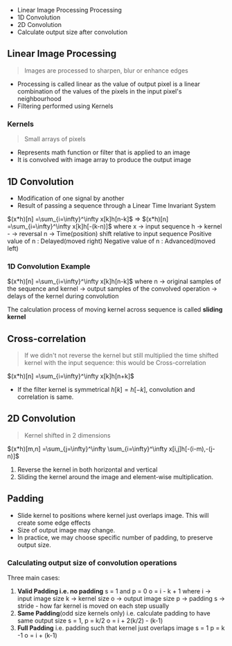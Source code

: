 - Linear Image Processing Processing
- 1D Convolution
- 2D Convolution
- Calculate output size after convolution

## Linear Image Processing
> Images are processed to sharpen, blur or enhance edges

- Processing is called linear as the value of output pixel is a linear combination of the values of the pixels in the input pixel's neighbourhood
- Filtering performed using Kernels

### Kernels
> Small arrays of pixels

- Represents math function or filter that is applied to an image
- It is convolved with image array to produce the output image

## 1D Convolution

- Modification of one signal by another
- Result of passing a sequence through a Linear Time Invariant System

$(x*h)[n] =\sum_{i=\infty}^\infty x[k]h[n-k]$
=> $(x*h)[n] =\sum_{i=\infty}^\infty x[k]h[-(k-n)]$
where x -> input sequence
h -> kernel
\- -> reversal
n -> Time(position) shift relative to input sequence
Positive value of n : Delayed(moved right)
Negative value of n : Advanced(moved left)

### 1D Convolution Example

$(x*h)[n] =\sum_{i=\infty}^\infty x[k]h[n-k]$
where n -> original samples of the sequence and kernel 
			-> output samples of the convolved operation
			-> delays of the kernel during convolution

The calculation process of moving kernel across sequence is called __sliding kernel__

## Cross-correlation
> If we didn't not reverse the kernel but still multiplied the time shifted kernel with the input sequence: this would be Cross-correlation


$(x*h)[n] =\sum_{i=\infty}^\infty x[k]h[n+k]$

- If the filter kernel is symmetrical $h[k] = h[-k]$, convolution and correlation is same.

## 2D Convolution
> Kernel shifted in 2 dimensions

$(x*h)[m,n] =\sum_{j=\infty}^\infty \sum_{i=\infty}^\infty x[i,j]h[-(i-m),-(j-n)]$

1. Reverse the kernel in both horizontal and vertical
2. Sliding the kernel around the image and element-wise multiplication.

## Padding

- Slide kernel to positions where kernel just overlaps image. This will create some edge effects
- Size of output image may change.
- In practice, we may choose specific number of padding, to preserve output size.

### Calculating output size of convolution operations

Three main cases:
1. __Valid Padding i.e. no padding__
	s = 1 and p = 0
	o = i - k + 1
	where i -> input image size
	k -> kernel size
	o -> output image size
	p -> padding
	s -> stride - how far kernel is moved on each step usually
2. __Same Padding__(odd size kernels only) i.e. calculate padding to have same output size
	s = 1, p = k/2
	o = i + 2(k/2) - (k-1)
3. __Full Padding__ i.e. padding such that kernel just overlaps image
	s = 1
	p = k -1
	o = i + (k-1)

